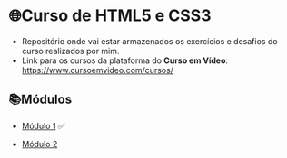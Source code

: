 # 🌐Curso de HTML5 e CSS3
- Repositório onde vai estar armazenados os exercícios e desafios do curso realizados por mim.
- Link para os cursos da plataforma do **Curso em Vídeo**: https://www.cursoemvideo.com/cursos/ 

## 📚Módulos
- [Módulo 1](https://github.com/GabrielYuriRF0/Curso-de-HTML5-e-CSS3/tree/main/Modulo%201) ✅

- [Módulo 2](https://github.com/GabrielYuriRF0/Curso-de-HTML5-e-CSS3/tree/main/Modulo%202)
